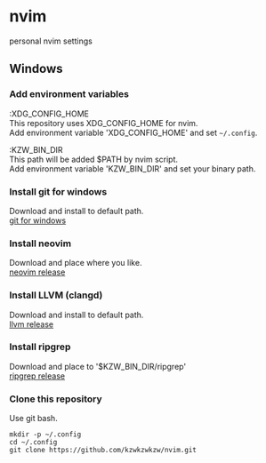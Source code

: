 # nvim
personal nvim settings

## Windows

### Add environment variables

:XDG_CONFIG_HOME  
This repository uses XDG_CONFIG_HOME for nvim.  
Add environment variable 'XDG_CONFIG_HOME' and set `~/.config`.  

:KZW_BIN_DIR  
This path will be added $PATH by nvim script.  
Add environment variable 'KZW_BIN_DIR' and set your binary path.  

### Install git for windows

Download and install to default path.  
[git for windows][git]  

### Install neovim

Download and place where you like.  
[neovim release][nvim]  

### Install LLVM (clangd)

Download and install to default path.  
[llvm release][llvm]  

### Install ripgrep

Download and place to '$KZW_BIN_DIR/ripgrep'  
[ripgrep release][ripgrep]  

### Clone this repository

Use git bash.  
```
mkdir -p ~/.config
cd ~/.config
git clone https://github.com/kzwkzwkzw/nvim.git
```

  [git]: https://gitforwindows.org/
  [nvim]: https://github.com/neovim/neovim/releases
  [llvm]: https://github.com/llvm/llvm-project/releases
  [ripgrep]: https://github.com/BurntSushi/ripgrep/releases
